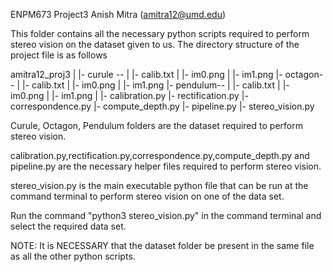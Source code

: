 ENPM673 Project3
Anish Mitra (amitra12@umd.edu)

This folder contains all the necessary python scripts required to perform stereo vision on the dataset given to us. The directory structure of the project file is as follows

amitra12_proj3
			|
			|- curule --
			|			|- calib.txt
			|			|- im0.png
			|			|- im1.png 
			|- octagon--
			|			|- calib.txt
			|			|- im0.png
			|			|- im1.png
			|- pendulum--
			|			|- calib.txt
			|			|- im0.png
			|			|- im1.png
			|
			|- calibration.py
			|- rectification.py
			|- correspondence.py
			|- compute_depth.py
			|- pipeline.py
			|- stereo_vision.py

Curule, Octagon, Pendulum folders are the dataset required to perform stereo vision. 

calibration.py,rectification.py,correspondence.py,compute_depth.py and pipeline.py are the necessary helper files required to perform stereo vision.


stereo_vision.py is the main executable python file that can be run at the command terminal to perform stereo vision on one of the data set.

Run the command "python3 stereo_vision.py" in the command terminal and select the required data set.

NOTE: It is NECESSARY that the dataset folder be present in the same file as all the other python scripts.